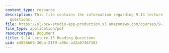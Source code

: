 ```yaml
---
content_type: resource
description: This file contains the information regarding 9.14 lecture 15 reading
  questions.
file: https://ol-ocw-studio-app-production.s3.amazonaws.com/courses/9-14-brain-structure-and-its-origins-spring-2014/e4856b6936bb21f9a06ca32a67467383_MIT9_14S14_Lec15ReadQue.pdf
file_type: application/pdf
resourcetype: Document
title: 9.14 Lecture 15 Reading Questions
uid: e4856b69-36bb-21f9-a06c-a32a67467383
---
```

